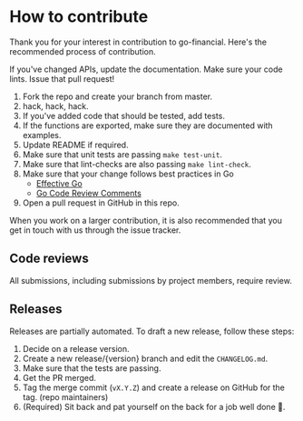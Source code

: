 # How to contribute

Thank you for your interest in contribution to go-financial.
Here's the recommended process of contribution.



If you've changed APIs, update the documentation.
Make sure your code lints.
Issue that pull request!
1. Fork the repo and create your branch from master.
1. hack, hack, hack.
1. If you've added code that should be tested, add tests.
1. If the functions are exported, make sure they are documented with examples.
1. Update README if required.
1. Make sure that unit tests are passing `make test-unit`.
1. Make sure that lint-checks are also passing `make lint-check`.  
1. Make sure that your change follows best practices in Go
   - [Effective Go](https://golang.org/doc/effective_go.html)
   - [Go Code Review Comments](https://golang.org/wiki/CodeReviewComments)
1. Open a pull request in GitHub in this repo.

When you work on a larger contribution, it is also recommended that you get in touch
with us through the issue tracker.

## Code reviews

All submissions, including submissions by project members, require review.

## Releases

Releases are partially automated. To draft a new release, follow these steps:

1. Decide on a release version.
1. Create a new release/{version} branch and edit the `CHANGELOG.md`.
1. Make sure that the tests are passing.
1. Get the PR merged.
1. Tag the merge commit (`vX.Y.Z`) and create a release on GitHub for the tag. (repo maintainers)
1. (Required) Sit back and pat yourself on the back for a job well done :clap:.
